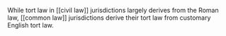 While tort law in [[civil law]] jurisdictions largely derives from the Roman law, [[common law]] jurisdictions derive their tort law from customary English tort law.